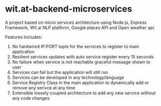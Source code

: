 # wit.at-backend-microservices

A project based on micro services architecture using Node.js, Express Framework, Wit.ai NLP platform, Google places API
and Open weather api.

Features Includes:
1. No hardwired IP:PORT tuple for the services to register to main application
2. Resilient services updates with auto service register every 15 seconds
3. No failure when service is not reachable graceful message shown to user
4. Services can fail but the application will still run
5. Services can be developed in any technology/language
6. Service Registry Class in the main application to dynamically add or remove any serivce at any time
7. Extensible loosely coupled architecture to add any new service without any code changes
